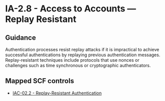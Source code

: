 # IA-2.8 - Access to Accounts — Replay Resistant
## Guidance
Authentication processes resist replay attacks if it is impractical to achieve successful authentications by replaying previous authentication messages. Replay-resistant techniques include protocols that use nonces or challenges such as time synchronous or cryptographic authenticators.
## Mapped SCF controls
- [IAC-02.2 - Replay-Resistant Authentication](../scf/iac-022-replay-resistantauthentication.md)